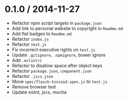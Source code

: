 
0.1.0 / 2014-11-27
==================

 * Refactor npm script targets in `package.json`
 * Add link to personal website to copyright in `Readme.md`
 * Add flat badges to `Readme.md`
 * Refactor `index.js`
 * Refactor `test.js`
 * Fix incorrect executive rights on `test.js`
 * Update `.gitignore`, `.npmignore`, bower ignore
 * Add `.eslintrc`
 * Refactor to disallow space after object keys
 * Refactor `package.json`, `component.json`
 * Refactor `.jscs.json`
 * Move `spec/flesch-kincaid.spec.js` to `test.js`
 * Remove browser test
 * Update eslint, jscs, mocha
